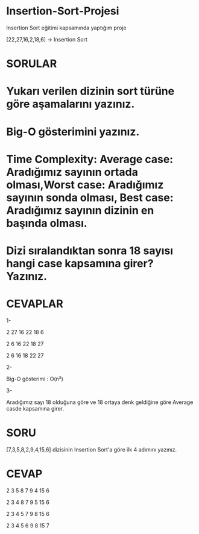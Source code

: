 # Insertion-Sort-Projesi
Insertion Sort eğitimi kapsamında yaptığım proje

[22,27,16,2,18,6] -> Insertion Sort

# SORULAR

# Yukarı verilen dizinin sort türüne göre aşamalarını yazınız.
# Big-O gösterimini yazınız.
# Time Complexity: Average case: Aradığımız sayının ortada olması,Worst case: Aradığımız sayının sonda olması, Best case: Aradığımız sayının dizinin en başında olması.
# Dizi sıralandıktan sonra 18 sayısı hangi case kapsamına girer? Yazınız.

# CEVAPLAR

1-

 2 27 16 22 18 6

 2 6 16 22 18 27

 2 6 16 18 22 27

2-

Big-O gösterimi : O(n²)

3-

Aradığımız sayı 18 olduğuna göre ve 18 ortaya denk geldiğine göre Average casde kapsamına girer.



# SORU

[7,3,5,8,2,9,4,15,6] dizisinin Insertion Sort'a göre ilk 4 adımını yazınız.

# CEVAP

2 3 5 8 7 9 4 15 6

2 3 4 8 7 9 5 15 6

2 3 4 5 7 9 8 15 6

2 3 4 5 6 9 8 15 7





